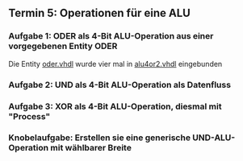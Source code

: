 ## Termin 5: Operationen für eine ALU
### Aufgabe 1: ODER als 4-Bit ALU-Operation aus einer vorgegebenen Entity ODER

Die Entity [oder.vhdl](aufgabe_1/oder.vhdl) wurde vier mal in [alu4or2.vhdl](alu4or2.vhdl) eingebunden 


### Aufgabe 2: UND als 4-Bit ALU-Operation als Datenfluss


### Aufgabe 3: XOR als 4-Bit ALU-Operation, diesmal mit "Process"


### Knobelaufgabe: Erstellen sie eine generische UND-ALU-Operation mit wählbarer Breite
